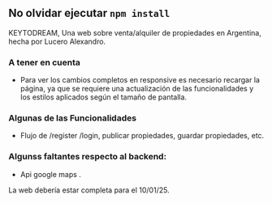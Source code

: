 ## No olvidar ejecutar `npm install`

KEYTODREAM, Una web sobre venta/alquiler de propiedades en Argentina, hecha por Lucero Alexandro.

### A tener en cuenta
- Para ver los cambios completos en responsive es necesario recargar la página, ya que se requiere una actualización de las funcionalidades y los estilos aplicados según el tamaño de pantalla.

### Algunas de las Funcionalidades
- Flujo de /register /login, publicar propiedades, guardar propiedades, etc.

### Algunss faltantes respecto al backend:
- Api google maps .

La web debería estar completa para el 10/01/25.
